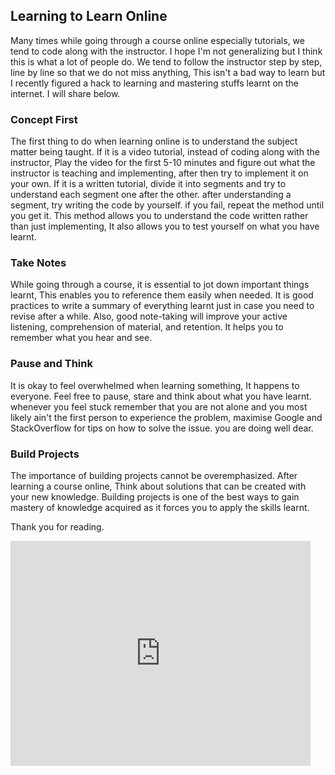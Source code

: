## Learning to Learn Online

Many times while going through a course online especially tutorials, we tend to code along with the instructor. I hope I'm not generalizing but I think this is what a lot of people do. We tend to follow the instructor step by step, line by line so that we do not miss anything, This isn't a bad way to learn but I recently figured a hack to learning and mastering stuffs learnt on the internet. I will share below.

### Concept First
The first thing to do when learning online is to understand the subject matter being taught. If it is a video tutorial, instead of coding along with the instructor, Play the video for the first 5-10 minutes and figure out what the instructor is teaching and implementing, after then try to implement it on your own. If it is a written tutorial, divide it into segments and try to understand each segment one after the other. after understanding a segment, try writing the code by yourself. if you fail, repeat the method until you get it. This method allows you to understand the code written rather than just implementing, It also allows you to test yourself on what you have learnt.

### Take Notes

While going through a course, it is essential to jot down important things learnt, This enables you to reference them easily when needed. It is good practices to write a summary of everything learnt just in case you need to revise after a while. Also, good note-taking will improve your active listening, comprehension of material, and retention. It helps you to remember what you hear and see.

### Pause and Think

It is okay to feel overwhelmed when learning something, It happens to everyone. Feel free to pause, stare and think about what you have learnt. whenever you feel stuck remember that you are not alone and you most likely ain't the first person to experience the problem, maximise Google and StackOverflow for tips on how to solve the issue. you are doing well dear.

### Build Projects

The importance of building projects cannot be overemphasized. After learning a course online, Think about solutions that can be created with your new knowledge. Building projects is one of the best ways to gain mastery of knowledge acquired as it forces you to apply the skills learnt.

Thank you for reading.
 
<iframe src="https://giphy.com/embed/f1JaQyF57OgpO" width="480" height="360" frameBorder="0" class="giphy-embed" allowFullScreen></iframe>
